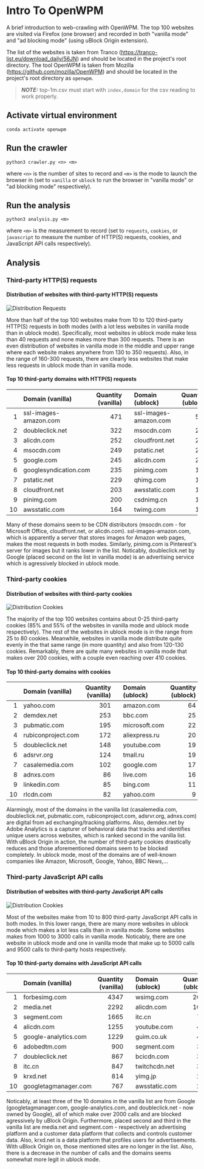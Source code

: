 # Intro To OpenWPM

A brief introduction to web-crawling with OpenWPM. The top 100 websites are visited via Firefox (one browser) and recorded in both "vanilla mode" and "ad blocking mode" (using uBlock Origin extension).

The list of the websites is taken from Tranco (https://tranco-list.eu/download_daily/56JN) and should be located in the project's root directory. The tool OpenWPM is taken from Mozilla (https://github.com/mozilla/OpenWPM) and should be located in the project's root directory as `openwpm`.

> **_NOTE:_** top-1m.csv must start with `index,domain` for the csv reading to work properly.

## Activate virtual environment

```python3
conda activate openwpm
```

## Run the crawler

```python3
python3 crawler.py <n> <m>
```

where `<n>` is the number of sites to record and `<m>` is the mode to launch the browser in (set to `vanilla` or `ublock` to run the browser in "vanilla mode" or "ad blocking mode" respectively).

## Run the analysis

```python3
python3 analysis.py <m>
```

where `<m>` is the measurement to record (set to `requests`, `cookies`, or `javascript` to measure the number of HTTP(S) requests, cookies, and JavaScript API calls respectively).

## Analysis

### Third-party HTTP(S) requests

#### Distribution of websites with third-party HTTP(S) requests

![Distribution Requests](histogram_requests.png)

More than half of the top 100 websites make from 10 to 120 third-party HTTP(S) requests in both modes (with a lot less websites in vanilla mode than in ublock mode). Specifically, most websites in ublock mode make less than 40 requests and none makes more than 300 requests. There is an even distribution of websites in vanilla mode in the middle and upper range where each website makes anywhere from 130 to 350 requests). Also, in the range of 160-300 requests, there are clearly less websites that make less requests in ublock mode than in vanilla mode.

#### Top 10 third-party domains with HTTP(S) requests

|     | Domain (vanilla)      | Quantity (vanilla) |     | Domain (ublock)       | Quantity (ublock) |
| --: | :-------------------- | -----------------: | --- | :-------------------- | ----------------: |
|   1 | ssl-images-amazon.com |                471 |     | ssl-images-amazon.com |               537 |
|   2 | doubleclick.net       |                322 |     | msocdn.com            |               249 |
|   3 | alicdn.com            |                252 |     | cloudfront.net        |               208 |
|   4 | msocdn.com            |                249 |     | pstatic.net           |               207 |
|   5 | google.com            |                245 |     | alicdn.com            |               201 |
|   6 | googlesyndication.com |                235 |     | pinimg.com            |               195 |
|   7 | pstatic.net           |                229 |     | qhimg.com             |               150 |
|   8 | cloudfront.net        |                203 |     | awsstatic.com         |               149 |
|   9 | pinimg.com            |                200 |     | csdnimg.cn            |               138 |
|  10 | awsstatic.com         |                164 |     | twimg.com             |               118 |

Many of these domains seem to be CDN distributors (msocdn.com - for Microsoft Office, cloudfront.net, or alicdn.com). ssl-images-amazon.com, which is apparently a server that stores images for Amazon web pages, makes the most requests in both modes. Similarly, pinimg.com is Pinterest's server for images but it ranks lower in the list. Noticably, doubleclick.net by Google (placed second on the list in vanilla mode) is an advertising service which is agressively blocked in ublock mode.

### Third-party cookies

#### Distribution of websites with third-party cookies

![Distribution Cookies](histogram_cookies.png)

The majority of the top 100 websites contains about 0-25 third-party cookies (85% and 55% of the websites in vanilla mode and ublock mode respectively). The rest of the websites in ublock mode is in the range from 25 to 80 cookies. Meanwhile, websites in vanilla mode distribute quite evenly in the that same range (in more quantity) and also from 120-130 cookies. Remarkably, there are quite many websites in vanilla mode that makes over 200 cookies, with a couple even reaching over 410 cookies.

#### Top 10 third-party domains with cookies

|     | Domain (vanilla)   | Quantity (vanilla) |     | Domain (ublock) | Quantity (ublock) |
| --: | :----------------- | -----------------: | --- | :-------------- | ----------------: |
|   1 | yahoo.com          |                301 |     | amazon.com      |                64 |
|   2 | demdex.net         |                253 |     | bbc.com         |                25 |
|   3 | pubmatic.com       |                195 |     | microsoft.com   |                22 |
|   4 | rubiconproject.com |                172 |     | aliexpress.ru   |                20 |
|   5 | doubleclick.net    |                148 |     | youtube.com     |                19 |
|   6 | adsrvr.org         |                124 |     | tmall.ru        |                19 |
|   7 | casalemedia.com    |                102 |     | google.com      |                17 |
|   8 | adnxs.com          |                 86 |     | live.com        |                16 |
|   9 | linkedin.com       |                 85 |     | bing.com        |                11 |
|  10 | rlcdn.com          |                 82 |     | yahoo.com       |                 9 |

Alarmingly, most of the domains in the vanilla list (casalemedia.com, doubleclick.net, pubmatic.com, rubiconproject.com, adsrvr.org, adnxs.com) are digital from ad exchanging/tracking platforms. Also, demdex.net by Adobe Analytics is a capturer of behavioral data that tracks and identifies unique users across websites, which is ranked second in the vanilla list. With uBlock Origin in action, the number of third-party cookies drastically reduces and those aforementioned domains seem to be blocked completely. In ublock mode, most of the domains are of well-known companies like Amazon, Microsoft, Google, Yahoo, BBC News,...

### Third-party JavaScript API calls

#### Distribution of websites with third-party JavaScript API calls

![Distribution Cookies](histogram_javascript.png)

Most of the websites make from 10 to 800 third-party JavaScript API calls in both modes. In this lower range, there are many more websites in ublock mode which makes a lot less calls than in vanilla mode. Some websites makes from 1000 to 3000 calls in vanilla mode. Noticably, there are one website in ublock mode and one in vanilla mode that make up to 5000 calls and 9500 calls to third-party hosts respectively.

#### Top 10 third-party domains with JavaScript API calls

|     | Domain (vanilla)     | Quantity (vanilla) |     | Domain (ublock) | Quantity (ublock) |
| --: | :------------------- | -----------------: | --- | :-------------- | ----------------: |
|   1 | forbesimg.com        |               4347 |     | wsimg.com       |              2624 |
|   2 | media.net            |               2292 |     | alicdn.com      |              1067 |
|   3 | segment.com          |               1665 |     | itc.cn          |               782 |
|   4 | alicdn.com           |               1255 |     | youtube.com     |               422 |
|   5 | google-analytics.com |               1229 |     | guim.co.uk      |               411 |
|   6 | adobedtm.com         |                900 |     | segment.com     |               315 |
|   7 | doubleclick.net      |                867 |     | bcicdn.com      |               309 |
|   8 | itc.cn               |                847 |     | twitchcdn.net   |               305 |
|   9 | krxd.net             |                814 |     | yimg.jp         |               294 |
|  10 | googletagmanager.com |                767 |     | awsstatic.com   |               272 |

Noticably, at least three of the 10 domains in the vanilla list are from Google (googletagmanager.com, google-analytics.com, and doubleclick.net - now owned by Google), all of which make over 2000 calls and are blocked agressively by uBlock Origin. Furthermore, placed second and third in the vanilla list are media.net and segment.com - respectively an advertising platform and a customer data platform that collects and controls customer data. Also, krxd.net is a data platform that profiles users for advertisements. With uBlock Origin on, those mentioned sites are no longer in the list. Also, there is a decrease in the number of calls and the domains seems somewhat more legit in ublock mode.
